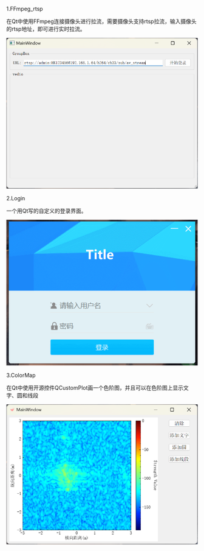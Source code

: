 1.FFmpeg_rtsp

在Qt中使用FFmpeg连接摄像头进行拉流，需要摄像头支持rtsp拉流，输入摄像头的rtsp地址，即可进行实时拉流。

![image text](https://github.com/sakuya0818/Demo/blob/main/docs/img/FFmpeg_rtsp.png)

2.Login

一个用Qt写的自定义的登录界面。

![image text](https://github.com/sakuya0818/Demo/blob/main/docs/img/GIF.gif)

3.ColorMap

在Qt中使用开源控件QCustomPlot画一个色阶图，并且可以在色阶图上显示文字、圆和线段

![image text](https://github.com/sakuya0818/Demo/blob/main/docs/img/ColorMap.png)

